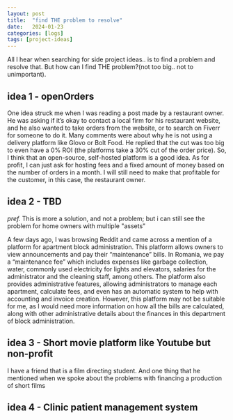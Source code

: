 ```yaml
---
layout: post
title:  "find THE problem to resolve"
date:   2024-01-23
categories: [logs]
tags: [project-ideas]
---
```


All I hear when searching for side project ideas.. is to find a problem and resolve that. But how can I find THE problem?(not too big.. not to unimportant).

## idea 1 - openOrders

One idea struck me when I was reading a post made by a restaurant owner. He was asking if it’s okay to contact a local firm for his restaurant website, and he also wanted to take orders from the website, or to search on Fiverr for someone to do it. Many comments were about why he is not using a delivery platform like Glovo or Bolt Food. He replied that the cut was too big to even have a 0% ROI (the platforms take a 30% cut of the order price). So, I think that an open-source, self-hosted platform is a good idea. As for profit, I can just ask for hosting fees and a fixed amount of money based on the number of orders in a month. I will still need to make that profitable for the customer, in this case, the restaurant owner.

## idea 2 - TBD

*pref.*  This is more a solution, and not a problem; but i can still see the problem for home owners with multiple "assets"

A few days ago, I was browsing Reddit and came across a mention of a platform for apartment block administration. This platform allows owners to view announcements and pay their “maintenance” bills. In Romania, we pay a “maintenance fee” which includes expenses like garbage collection, water, commonly used electricity for lights and elevators, salaries for the administrator and the cleaning staff, among others. The platform also provides administrative features, allowing administrators to manage each apartment, calculate fees, and even has an automatic system to help with accounting and invoice creation.
However, this platform may not be suitable for me, as I would need more information on how all the bills are calculated, along with other administrative details about the finances in this department of block administration.

## idea 3 - Short movie platform like Youtube but non-profit

I have a friend that is a film directing student. And one thing that he mentioned when we spoke about the problems with financing a production of short films

## idea 4 - Clinic patient management system